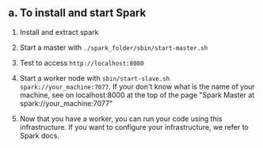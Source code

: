 ## a. To install and start Spark

1. Install and extract spark 

2. Start a master with `./spark_folder/sbin/start-master.sh`

3. Test to access `http://localhost:8080`

4. Start a worker node with `sbin/start-slave.sh spark://your_machine:7077`. If your don't know what is the name of your machine, see on localhost:8000 at the top of the page "Spark Master at spark://your_machine:7077" 

5. Now that you have a worker, you can run your code using this infrastructure. If you want to configure your infrastructure, we refer to Spark docs.



